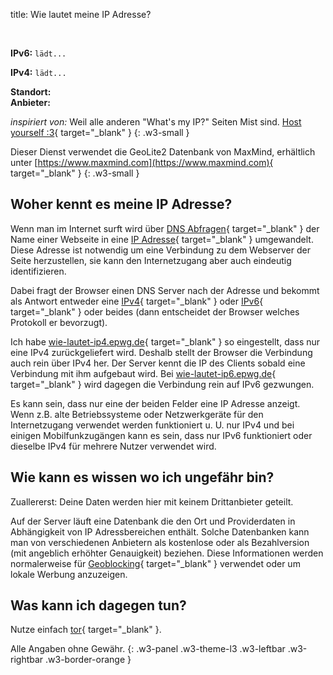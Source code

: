 title: Wie lautet meine IP Adresse?

<p>&nbsp;</p>
<p>
  <strong class="w3-large">IPv6:</strong> 
  <code class="w3-large w3-responsive" id="ip6" onclick="copyToClipboard('ip6');" style="cursor: copy;">lädt...</code>
</p>
<p>
  <strong class="w3-large">IPv4:</strong> 
  <code class="w3-large w3-responsive" id="ip4" onclick="copyToClipboard('ip4');" style="cursor: copy;">lädt...</code>
</p>
<div>
  <strong>Standort:</strong>
  <span id="iploc"></span>
</div>
<div class="w3-small">
  <strong>Anbieter:</strong>
  <span id="ipasn"></span>
</div>


*inspiriert von:* Weil alle anderen "What's my IP?" Seiten Mist sind. [Host yourself :3](https://git.clerie.de/clerie/ip.clerie.de){ target="_blank" }
{: .w3-small }

Dieser Dienst verwendet die GeoLite2 Datenbank von MaxMind, erhältlich unter [https://www.maxmind.com](https://www.maxmind.com){ target="_blank" }
{: .w3-small }

## Woher kennt es meine IP Adresse?

Wenn man im Internet surft wird über 
[DNS Abfragen](https://de.wikipedia.org/wiki/Domain_Name_System){ target="_blank" } der Name einer Webseite in eine
[IP Adresse](https://de.wikipedia.org/wiki/IP-Adresse){ target="_blank" } umgewandelt.
Diese Adresse ist notwendig um eine Verbindung zu dem Webserver der Seite herzustellen, sie kann den
Internetzugang aber auch eindeutig identifizieren.

Dabei fragt der Browser einen DNS Server nach der Adresse und bekommt als Antwort entweder eine
[IPv4](https://de.wikipedia.org/wiki/IPv4){ target="_blank" } oder [IPv6](https://de.wikipedia.org/wiki/IPv6){ target="_blank" }
oder beides (dann entscheidet der Browser welches Protokoll er bevorzugt).

Ich habe [wie-lautet-ip4.epwg.de](https://wie-lautet-ip4.epwg.de){ target="_blank" } so eingestellt,
dass nur eine IPv4 zurückgeliefert wird. Deshalb stellt der Browser die Verbindung auch rein über IPv4 her. 
Der Server kennt die IP des Clients sobald eine Verbindung mit ihm aufgebaut wird.
Bei [wie-lautet-ip6.epwg.de](https://wie-lautet-ip6.epwg.de){ target="_blank" } 
wird dagegen die Verbindung rein auf IPv6 gezwungen.

Es kann sein, dass nur eine der beiden Felder eine IP Adresse anzeigt. Wenn z.B. alte Betriebssysteme oder Netzwerkgeräte für 
den Internetzugang verwendet werden funktioniert u. U. nur IPv4 und bei einigen Mobilfunkzugängen kann es sein, dass nur IPv6
funktioniert oder dieselbe IPv4 für mehrere Nutzer verwendet wird. 

## Wie kann es wissen wo ich ungefähr bin?

Zuallererst: Deine Daten werden hier mit keinem Drittanbieter geteilt.

Auf der Server läuft eine Datenbank die den Ort und
Providerdaten in Abhängigkeit von IP Adressbereichen enthält. Solche Datenbanken kann man von verschiedenen Anbietern als
kostenlose oder als Bezahlversion (mit angeblich erhöhter Genauigkeit) beziehen. Diese Informationen werden normalerweise
für [Geoblocking](https://de.wikipedia.org/wiki/Geoblocking){ target="_blank" } verwendet oder um lokale Werbung anzuzeigen.

## Was kann ich dagegen tun?

Nutze einfach [tor](https://www.torproject.org/de/download/){ target="_blank" }.

Alle Angaben ohne Gewähr.
{: .w3-panel .w3-theme-l3 .w3-leftbar .w3-rightbar .w3-border-orange }

<script>
var lang = "de";
var sErr404 = "Fehler: Interner Fehler.";
var sErr = "Fehler: Konnte IP nicht abrufen.";

function copyToClipboard(id) {
  let ip = document.getElementById(id);
  navigator.clipboard.writeText(ip.textContent);
}

function GetLangString(dict) {
  if (lang in dict) {
    return dict[lang];
  }
  else if ("en" in dict) {
    return dict["en"];
  }
  else {
    return dict[0];
  }
}

var gettingLoc = false;
function getLoc(ip_id) {
  if (gettingLoc) {
    return;
  }
  gettingLoc = true;
  let loc = document.getElementById("iploc");
  fetch('https://wie-lautet-' + ip_id + '.epwg.de/?city')
  .then(
    function(response) {
      if (response.status == 200) {
        response.json().then(
          function(data) {
            let locstr = "";
            if ("continent" in data) {
              locstr += GetLangString(data["continent"]["names"])
            }
            if ("country" in data) {
              locstr += " / " + GetLangString(data["country"]["names"])
            }
            if ("subdivisions" in data) {
              locstr += " / " + GetLangString(data["subdivisions"][0]["names"])
            }
            if ("city" in data) {
              locstr += " / " + GetLangString(data["city"]["names"])
            }
            loc.textContent = locstr;
          }
        );
      }
    }
  );
}

var gettingAsn = false;
function getAsn(ip_id) {
  if (gettingAsn) {
    return;
  }
  gettingAsn = true;
  let asn = document.getElementById("ipasn");
  fetch('https://wie-lautet-' + ip_id + '.epwg.de/?asn')
  .then(
    function(response) {
      if (response.status == 200) {
        response.json().then(
          function(data) {
            asn.textContent = data["autonomous_system_organization"];
          }
        );
      }
    }
  );
}

function getIp(ip_id) {
  let ip = document.getElementById(ip_id);
  fetch('https://wie-lautet-' + ip_id + '.epwg.de/')
  .then(
    function(response) {
      if (response.status !== 200) {
        ip.textContent = sErr404;
        return;
      }
      response.text().then(function(text) {
        ip.textContent = text;
        getLoc(ip_id);
        getAsn(ip_id);
      });
    }
  )
  .catch(
    function(err) {
      ip.textContent = sErr;
    }
  );
}

getIp("ip4");
getIp("ip6");
</script>